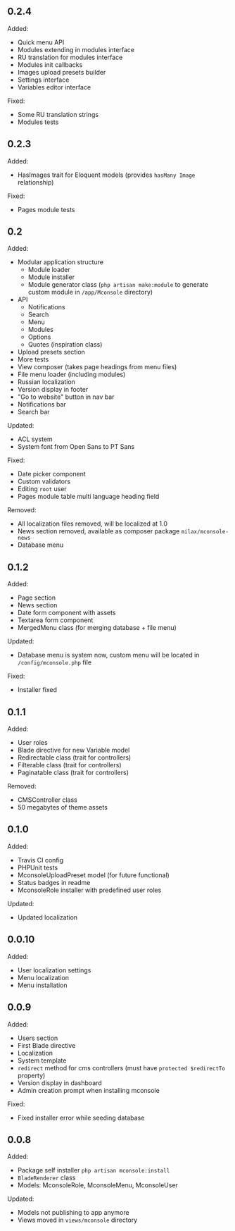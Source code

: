 ## 0.2.4

Added:
  - Quick menu API
  - Modules extending in modules interface
  - RU translation for modules interface
  - Modules init callbacks
  - Images upload presets builder
  - Settings interface
  - Variables editor interface

Fixed:
  - Some RU translation strings
  - Modules tests

## 0.2.3

Added:
  - HasImages trait for Eloquent models (provides `hasMany Image` relationship)

Fixed:
  - Pages module tests

## 0.2

Added:
  - Modular application structure
      - Module loader
      - Module installer
      - Module generator class (`php artisan make:module` to generate custom module in `/app/Mconsole` directory)
  - API
    - Notifications
    - Search
    - Menu
    - Modules
    - Options
    - Quotes (inspiration class)
  - Upload presets section
  - More tests
  - View composer (takes page headings from menu files)
  - File menu loader (including modules)
  - Russian localization
  - Version display in footer
  - "Go to website" button in nav bar
  - Notifications bar
  - Search bar

Updated:
  - ACL system
  - System font from Open Sans to PT Sans

Fixed:
  - Date picker component
  - Custom validators
  - Editing `root` user
  - Pages module table multi language heading field

Removed:
  - All localization files removed, will be localized at 1.0
  - News section removed, available as composer package `milax/mconsole-news`
  - Database menu

## 0.1.2

Added:
  - Page section
  - News section
  - Date form component with assets
  - Textarea form component
  - MergedMenu class (for merging database + file menu)

Updated:
  - Database menu is system now, custom menu will be located in `/config/mconsole.php` file

Fixed:
  - Installer fixed

## 0.1.1

Added:
  - User roles
  - Blade directive for new Variable model
  - Redirectable class (trait for controllers)
  - Filterable class (trait for controllers)
  - Paginatable class (trait for controllers)

Removed:
  - CMSController class
  - 50 megabytes of theme assets

## 0.1.0

Added:
  - Travis CI config
  - PHPUnit tests
  - MconsoleUploadPreset model (for future functional)
  - Status badges in readme
  - MconsoleRole installer with predefined user roles

Updated:
  - Updated localization

## 0.0.10

Added:
  - User localization settings
  - Menu localization
  - Menu installation

## 0.0.9

Added:
  - Users section
  - First Blade directive
  - Localization
  - System template
  - `redirect` method for cms controllers (must have `protected $redirectTo` property)
  - Version display in dashboard
  - Admin creation prompt when installing mconsole

Fixed:
  - Fixed installer error while seeding database

## 0.0.8

Added:
  - Package self installer `php artisan mconsole:install`
  - `BladeRenderer` class
  - Models: MconsoleRole, MconsoleMenu, MconsoleUser

Updated:
  - Models not publishing to app anymore
  - Views moved in `views/mconsole` directory